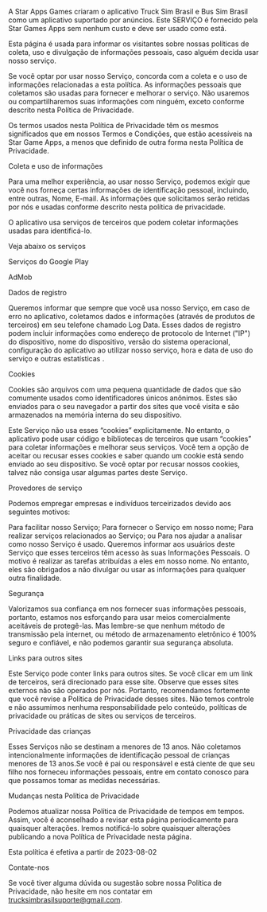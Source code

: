 A Star Apps Games criaram o aplicativo Truck Sim Brasil e Bus Sim Brasil como um aplicativo suportado por anúncios. Este SERVIÇO é fornecido pela Star Games Apps sem nenhum custo e deve ser usado como está.

Esta página é usada para informar os visitantes sobre nossas políticas de coleta, uso e divulgação de informações pessoais, caso alguém decida usar nosso serviço.

Se você optar por usar nosso Serviço, concorda com a coleta e o uso de informações relacionadas a esta política. As informações pessoais que coletamos são usadas para fornecer e melhorar o serviço. Não usaremos ou compartilharemos suas informações com ninguém, exceto conforme descrito nesta Política de Privacidade.

Os termos usados nesta Política de Privacidade têm os mesmos significados que em nossos Termos e Condições, que estão acessíveis na Star Game Apps, a menos que definido de outra forma nesta Política de Privacidade.

Coleta e uso de informações

Para uma melhor experiência, ao usar nosso Serviço, podemos exigir que você nos forneça certas informações de identificação pessoal, incluindo, entre outras, Nome, E-mail. As informações que solicitamos serão retidas por nós e usadas conforme descrito nesta política de privacidade.

O aplicativo usa serviços de terceiros que podem coletar informações usadas para identificá-lo.

Veja abaixo os serviços

Serviços do Google Play

AdMob

Dados de registro

Queremos informar que sempre que você usa nosso Serviço, em caso de erro no aplicativo, coletamos dados e informações (através de produtos de terceiros) em seu telefone chamado Log Data. Esses dados de registro podem incluir informações como endereço de protocolo de Internet ("IP") do dispositivo, nome do dispositivo, versão do sistema operacional, configuração do aplicativo ao utilizar nosso serviço, hora e data de uso do serviço e outras estatísticas .

Cookies

Cookies são arquivos com uma pequena quantidade de dados que são comumente usados como identificadores únicos anônimos. Estes são enviados para o seu navegador a partir dos sites que você visita e são armazenados na memória interna do seu dispositivo.

Este Serviço não usa esses “cookies” explicitamente. No entanto, o aplicativo pode usar código e bibliotecas de terceiros que usam “cookies” para coletar informações e melhorar seus serviços. Você tem a opção de aceitar ou recusar esses cookies e saber quando um cookie está sendo enviado ao seu dispositivo. Se você optar por recusar nossos cookies, talvez não consiga usar algumas partes deste Serviço.

Provedores de serviço

Podemos empregar empresas e indivíduos terceirizados devido aos seguintes motivos:

Para facilitar nosso Serviço; Para fornecer o Serviço em nosso nome; Para realizar serviços relacionados ao Serviço; ou Para nos ajudar a analisar como nosso Serviço é usado. Queremos informar aos usuários deste Serviço que esses terceiros têm acesso às suas Informações Pessoais. O motivo é realizar as tarefas atribuídas a eles em nosso nome. No entanto, eles são obrigados a não divulgar ou usar as informações para qualquer outra finalidade.

Segurança

Valorizamos sua confiança em nos fornecer suas informações pessoais, portanto, estamos nos esforçando para usar meios comercialmente aceitáveis de protegê-las. Mas lembre-se que nenhum método de transmissão pela internet, ou método de armazenamento eletrônico é 100% seguro e confiável, e não podemos garantir sua segurança absoluta.

Links para outros sites

Este Serviço pode conter links para outros sites. Se você clicar em um link de terceiros, será direcionado para esse site. Observe que esses sites externos não são operados por nós. Portanto, recomendamos fortemente que você revise a Política de Privacidade desses sites. Não temos controle e não assumimos nenhuma responsabilidade pelo conteúdo, políticas de privacidade ou práticas de sites ou serviços de terceiros.

Privacidade das crianças

Esses Serviços não se destinam a menores de 13 anos. Não coletamos intencionalmente informações de identificação pessoal de crianças menores de 13 anos.Se você é pai ou responsável e está ciente de que seu filho nos forneceu informações pessoais, entre em contato conosco para que possamos tomar as medidas necessárias.

Mudanças nesta Política de Privacidade

Podemos atualizar nossa Política de Privacidade de tempos em tempos. Assim, você é aconselhado a revisar esta página periodicamente para quaisquer alterações. Iremos notificá-lo sobre quaisquer alterações publicando a nova Política de Privacidade nesta página.

Esta política é efetiva a partir de 2023-08-02

Contate-nos

Se você tiver alguma dúvida ou sugestão sobre nossa Política de Privacidade, não hesite em nos contatar em trucksimbrasilsuporte@gmail.com.
